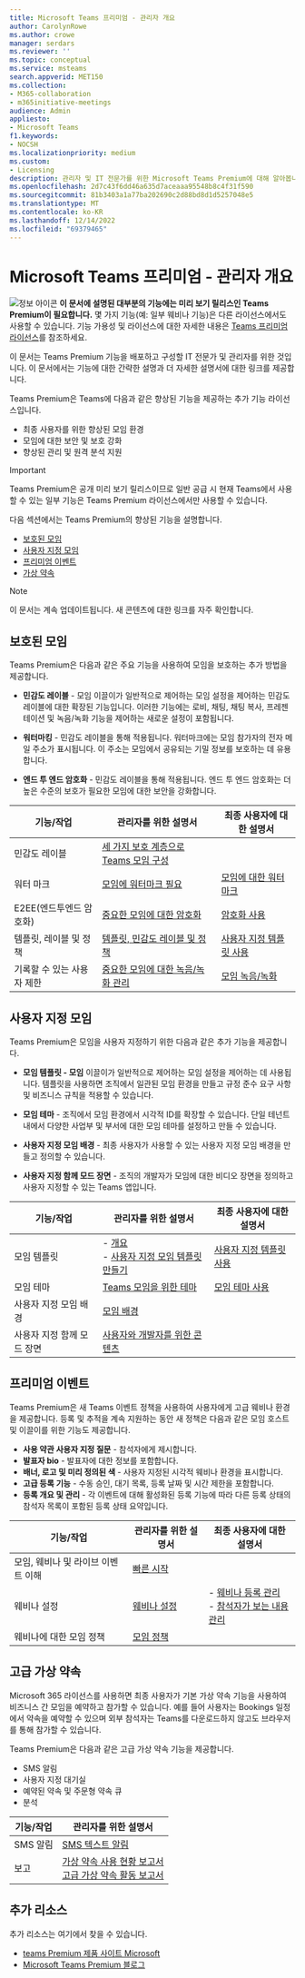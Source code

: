 ```yaml
---
title: Microsoft Teams 프리미엄 - 관리자 개요
author: CarolynRowe
ms.author: crowe
manager: serdars
ms.reviewer: ''
ms.topic: conceptual
ms.service: msteams
search.appverid: MET150
ms.collection:
- M365-collaboration
- m365initiative-meetings
audience: Admin
appliesto:
- Microsoft Teams
f1.keywords:
- NOCSH
ms.localizationpriority: medium
ms.custom:
- Licensing
description: 관리자 및 IT 전문가를 위한 Microsoft Teams Premium에 대해 알아봅니다.
ms.openlocfilehash: 2d7c43f6dd46a635d7aceaaa95548b8c4f31f590
ms.sourcegitcommit: 81b3403a1a77ba202690c2d88bd8d1d5257048e5
ms.translationtype: MT
ms.contentlocale: ko-KR
ms.lasthandoff: 12/14/2022
ms.locfileid: "69379465"
---
```

# <a name="microsoft-teams-premium---overview-for-administrators"></a>Microsoft Teams 프리미엄 - 관리자 개요

![정보 아이콘](media/info.png) **이 문서에 설명된 대부분의 기능에는 미리 보기 릴리스인 Teams Premium이 필요합니다.** 몇 가지 기능(예: 일부 웨비나 기능)은 다른 라이선스에서도 사용할 수 있습니다. 기능 가용성 및 라이선스에 대한 자세한 내용은 [Teams 프리미엄 라이선스](teams-add-on-licensing/licensing-enhance-teams.md)를 참조하세요.

이 문서는 Teams Premium 기능을 배포하고 구성할 IT 전문가 및 관리자를 위한 것입니다. 이 문서에서는 기능에 대한 간략한 설명과 더 자세한 설명서에 대한 링크를 제공합니다.

Teams Premium은 Teams에 다음과 같은 향상된 기능을 제공하는 추가 기능 라이선스입니다.  

-   최종 사용자를 위한 향상된 모임 환경
-   모임에 대한 보안 및 보호 강화 
-   향상된 관리 및 원격 분석 지원


> [!IMPORTANT]
> Teams Premium은 공개 미리 보기 릴리스이므로 일반 공급 시 현재 Teams에서 사용할 수 있는 일부 기능은 Teams Premium 라이선스에서만 사용할 수 있습니다. 

다음 섹션에서는 Teams Premium의 향상된 기능을 설명합니다.

- [보호된 모임](#protected-meetings)
- [사용자 지정 모임](#custom-meetings)
- [프리미엄 이벤트](#premium-events)
- [가상 약속](#advanced-virtual-appointments)

> [!Note]
>이 문서는 계속 업데이트됩니다. 새 콘텐츠에 대한 링크를 자주 확인합니다.

## <a name="protected-meetings"></a>보호된 모임

Teams Premium은 다음과 같은 주요 기능을 사용하여 모임을 보호하는 추가 방법을 제공합니다. 

- **민감도 레이블** - 모임 이끌이가 일반적으로 제어하는 모임 설정을 제어하는 민감도 레이블에 대한 확장된 기능입니다. 이러한 기능에는 로비, 채팅, 채팅 복사, 프레젠테이션 및 녹음/녹화 기능을 제어하는 새로운 설정이 포함됩니다.

- **워터마킹** - 민감도 레이블을 통해 적용됩니다. 워터마크에는 모임 참가자의 전자 메일 주소가 표시됩니다. 이 주소는 모임에서 공유되는 기밀 정보를 보호하는 데 유용합니다. 

- **엔드 투 엔드 암호화** - 민감도 레이블을 통해 적용됩니다. 엔드 투 엔드 암호화는 더 높은 수준의 보호가 필요한 모임에 대한 보안을 강화합니다.




| 기능/작업  | 관리자를 위한 설명서 | 최종 사용자에 대한 설명서
| -------------------- | ----------- | ------------ |
| 민감도 레이블 | [세 가지 보호 계층으로 Teams 모임 구성](configure-meetings-three-tiers-protection.md) | |
| 워터 마크 | [모임에 워터마크 필요](watermark-meeting-content-video.md) | [모임에 대한 워터마크](https://support.microsoft.com/office/watermark-for-teams-meetings-a9166432-f429-4a19-9a72-c9e8fdf4f589)|
| E2EE(엔드투엔드 암호화) | [중요한 모임에 대한 암호화](end-to-end-encrypted-meetings.md) | [암호화 사용](https://support.microsoft.com/office/use-end-to-end-encryption-for-teams-meetings-a8326d15-d187-49c4-ac99-14c17dbd617c)  |
| 템플릿, 레이블 및 정책 | [템플릿, 민감도 레이블 및 정책](meeting-templates-sensitivity-labels-policies.md)  | [사용자 지정 템플릿 사용](https://support.microsoft.com/office/use-custom-templates-for-teams-meetings-78279be9-3283-4999-b24e-96fb0da2fb4f) |
| 기록할 수 있는 사용자 제한 | [중요한 모임에 대한 녹음/녹화 관리](manage-meeting-recording-options.md) | [모임 녹음/녹화](https://support.microsoft.com/office/record-a-meeting-in-teams-34dfbe7f-b07d-4a27-b4c6-de62f1348c24?storagetype=stage#bkmk_whocanstartorstoparecording) |


## <a name="custom-meetings"></a>사용자 지정 모임

Teams Premium은 모임을 사용자 지정하기 위한 다음과 같은 추가 기능을 제공합니다.

- **모임 템플릿 - 모임** 이끌이가 일반적으로 제어하는 모임 설정을 제어하는 데 사용됩니다. 템플릿을 사용하면 조직에서 일관된 모임 환경을 만들고 규정 준수 요구 사항 및 비즈니스 규칙을 적용할 수 있습니다.

- **모임 테마** - 조직에서 모임 환경에서 시각적 ID를 확장할 수 있습니다. 단일 테넌트 내에서 다양한 사업부 및 부서에 대한 모임 테마를 설정하고 만들 수 있습니다.

- **사용자 지정 모임 배경** - 최종 사용자가 사용할 수 있는 사용자 지정 모임 배경을 만들고 정의할 수 있습니다. 

- **사용자 지정 함께 모드 장면** - 조직의 개발자가 모임에 대한 비디오 장면을 정의하고 사용자 지정할 수 있는 Teams 앱입니다.  

| 기능/작업 | 관리자를 위한 설명서 | 최종 사용자에 대한 설명서
| -------------------- | ----------- | ------------ |
| 모임 템플릿 | - [개요](custom-meeting-templates-overview.md)<br>- [사용자 지정 모임 템플릿 만들기](create-custom-meeting-template.md)| [사용자 지정 템플릿 사용](https://support.microsoft.com/office/use-custom-templates-for-teams-meetings-78279be9-3283-4999-b24e-96fb0da2fb4f)
| 모임 테마 | [Teams 모임을 위한 테마](meeting-themes.md) | [모임 테마 사용](https://support.microsoft.com/office/use-meeting-themes-for-teams-meetings-fbfd826d-1112-4790-918a-5a82cac8250e) |
| 사용자 지정 모임 배경 | [모임 배경](custom-meeting-backgrounds.md)| |
| 사용자 지정 함께 모드 장면 | [사용자와 개발자를 위한 콘텐츠](/microsoftteams/platform/apps-in-teams-meetings/teams-together-mode)| |





## <a name="premium-events"></a>프리미엄 이벤트

Teams Premium은 새 Teams 이벤트 정책을 사용하여 사용자에게 고급 웨비나 환경을 제공합니다. 등록 및 추적을 계속 지원하는 동안 새 정책은 다음과 같은 모임 호스트 및 이끌이를 위한 기능도 제공합니다.

- **사용 약관 사용자 지정 질문** - 참석자에게 제시합니다.
- **발표자 bio** - 발표자에 대한 정보를 포함합니다.
- **배너, 로고 및 미리 정의된 색** - 사용자 지정된 시각적 웨비나 환경을 표시합니다.
- **고급 등록 기능** - 수동 승인, 대기 목록, 등록 날짜 및 시간 제한을 포함합니다.
- **등록 개요 및 관리** - 각 이벤트에 대해 활성화된 등록 기능에 따라 다른 등록 상태의 참석자 목록이 포함된 등록 상태 요약입니다.


| 기능/작업 | 관리자를 위한 설명서 | 최종 사용자에 대한 설명서
| -------------------- | ----------- | ----------- |
| 모임, 웨비나 및 라이브 이벤트 이해 | [빠른 시작](quick-start-meetings-live-events.md) | |
| 웨비나 설정 | [웨비나 설정](set-up-webinars.md) | - [웨비나 등록 관리](https://support.microsoft.com/office/manage-webinar-registration-923f382a-0cca-433a-b38d-7461971192d1) <br> - [참석자가 보는 내용 관리](https://support.microsoft.com/office/manage-what-attendees-see-in-teams-meetings-19bfd690-8122-49f4-bc04-c2c5f69b4e16)|
| 웨비나에 대한 모임 정책 | [모임 정책](meeting-policies-in-teams-general.md) | |




## <a name="advanced-virtual-appointments"></a>고급 가상 약속

Microsoft 365 라이선스를 사용하면 최종 사용자가 기본 가상 약속 기능을 사용하여 비즈니스 간 모임을 예약하고 참가할 수 있습니다. 예를 들어 사용자는 Bookings 일정에서 약속을 예약할 수 있으며 외부 참석자는 Teams를 다운로드하지 않고도 브라우저를 통해 참가할 수 있습니다. 

Teams Premium은 다음과 같은 고급 가상 약속 기능을 제공합니다.

- SMS 알림
- 사용자 지정 대기실
- 예약된 약속 및 주문형 약속 큐
- 분석

| 기능/작업  | 관리자를 위한 설명서 | 
| -------------------- | ----------- | 
| SMS 알림  | [SMS 텍스트 알림](bookings-app-admin.md#sms-text-notifications) | 
| 보고 | [가상 약속 사용 현황 보고서](/microsoft-365/frontline/virtual-appointments-usage-report?bc=%2fmicrosoftteams%2fbreadcrumb%2ftoc.json&toc=%2fmicrosoftteams%2ftoc.json)<br>[고급 가상 약속 활동 보고서](/microsoft-365/frontline/advanced-virtual-appointments-activity-report?bc=%2fmicrosoftteams%2fbreadcrumb%2ftoc.json&toc=%2fmicrosoftteams%2ftoc.json) | 



## <a name="additional-resources"></a>추가 리소스

추가 리소스는 여기에서 찾을 수 있습니다.

- [teams Premium 제품 사이트 Microsoft](https://www.microsoft.com/microsoft-teams/premium)
- [Microsoft Teams Premium 블로그](https://www.microsoft.com/microsoft-365/blog/2022/10/12/introducing-microsoft-teams-premium-the-better-way-to-meet/)



